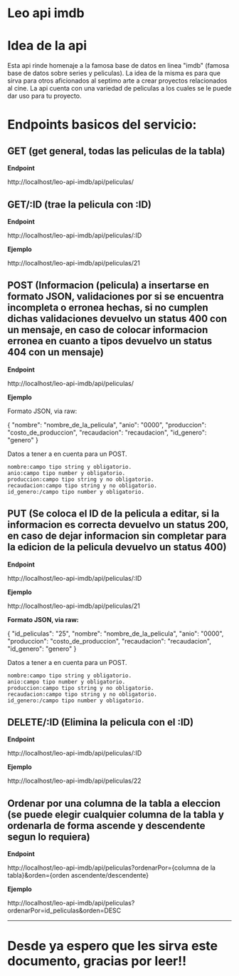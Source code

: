 # Leo api imdb

# Idea de la api

<p>
Esta api rinde homenaje a la famosa base de datos en linea "imdb" (famosa base de datos sobre series y peliculas). La idea de la misma es para que sirva para otros aficionados al septimo arte a crear proyectos relacionados al cine. La api cuenta con una variedad de peliculas a los cuales se le puede dar uso para tu proyecto.
</p>

# Endpoints basicos del servicio:

## GET (get general, todas las peliculas de la tabla) 

__Endpoint__

<p> http://localhost/leo-api-imdb/api/peliculas/ </p>

## GET/:ID (trae la pelicula con :ID)

__Endpoint__

<p> http://localhost/leo-api-imdb/api/peliculas/:ID </p>

__Ejemplo__

<p> http://localhost/leo-api-imdb/api/peliculas/21 </p>

## POST (Informacion (pelicula) a insertarse en formato JSON, validaciones por si se encuentra incompleta o erronea hechas, si no cumplen dichas validaciones devuelvo un status 400 con un mensaje, en caso de colocar informacion erronea en cuanto a tipos devuelvo un status 404 con un mensaje)

__Endpoint__

<p> http://localhost/leo-api-imdb/api/peliculas/ </p>

__Ejemplo__
<p>Formato JSON, via raw:</p>
<p>
{
    "nombre": "nombre_de_la_pelicula",
    "anio": "0000",
    "produccion": "costo_de_produccion", 
    "recaudacion": "recaudacion", 
    "id_genero": "genero" 
}
</p>

<p>
    Datos a tener a en cuenta para un POST.

    nombre:campo tipo string y obligatorio.
    anio:campo tipo number y obligatorio.
    produccion:campo tipo string y no obligatorio.
    recaudacion:campo tipo string y no obligatorio.
    id_genero:/campo tipo number y obligatorio.
</p>

## PUT (Se coloca el ID de la pelicula a editar, si la informacion es correcta devuelvo un status 200, en caso de dejar informacion sin completar para la edicion de la pelicula devuelvo un status 400)

__Endpoint__

<p> http://localhost/leo-api-imdb/api/peliculas/:ID </p>

__Ejemplo__

<p> http://localhost/leo-api-imdb/api/peliculas/21 </p>

__Formato JSON, via raw:__
<p>
{
    "id_peliculas": "25",
    "nombre": "nombre_de_la_pelicula",
    "anio": "0000",
    "produccion": "costo_de_produccion", 
    "recaudacion": "recaudacion", 
    "id_genero": "genero" 
}
</p>

<p>
    Datos a tener a en cuenta para un POST.

    nombre:campo tipo string y obligatorio.
    anio:campo tipo number y obligatorio.
    produccion:campo tipo string y no obligatorio.
    recaudacion:campo tipo string y no obligatorio.
    id_genero:/campo tipo number y obligatorio.
</p>

## DELETE/:ID (Elimina la pelicula con el :ID)

__Endpoint__

<p> http://localhost/leo-api-imdb/api/peliculas/:ID </p>

__Ejemplo__

<p> http://localhost/leo-api-imdb/api/peliculas/22 </p>

## Ordenar por una columna de la tabla a eleccion (se puede elegir cualquier columna de la tabla y ordenarla de forma ascende y descendente segun lo requiera)

__Endpoint__

<p> http://localhost/leo-api-imdb/api/peliculas?ordenarPor={columna de la tabla}&orden={orden ascendente/descendente}</p>

__Ejemplo__

<p> http://localhost/leo-api-imdb/api/peliculas?ordenarPor=id_peliculas&orden=DESC </p>

--------------------------------------------------------------------------------------------------------------

# Desde ya espero que les sirva este documento, gracias por leer!!


